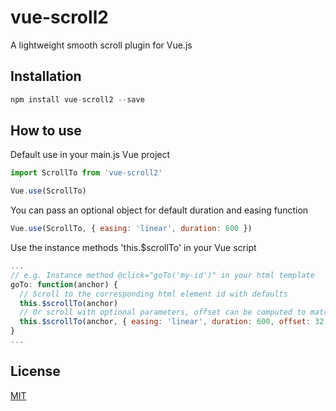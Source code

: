 # vue-scroll2

A lightweight smooth scroll plugin for Vue.js

## Installation

```javascript
npm install vue-scroll2 --save
```

## How to use

Default use in your main.js Vue project

```javascript
import ScrollTo from 'vue-scroll2'

Vue.use(ScrollTo)
```

You can pass an optional object for default duration and easing function

```javascript
Vue.use(ScrollTo, { easing: 'linear', duration: 600 })
```

Use the instance methods 'this.$scrollTo' in your Vue script

```javascript
...
// e.g. Instance method @click="goTo('my-id')" in your html template
goTo: function(anchor) {
  // Scroll to the corresponding html element id with defaults
  this.$scrollTo(anchor)
  // Or scroll with optional parameters, offset can be computed to match a fixed header element height for instance
  this.$scrollTo(anchor, { easing: 'linear', duration: 600, offset: 32 })
}
...
```

## License

[MIT](http://opensource.org/licenses/MIT)
